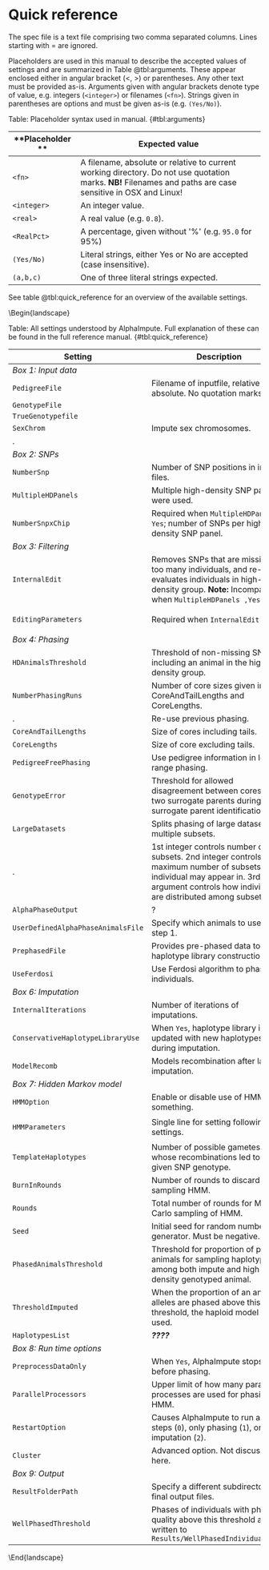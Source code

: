 ﻿# Quick reference

The spec file is a text file comprising two comma separated columns. Lines starting with = are ignored. 

Placeholders are used in this manual to describe the accepted values of settings and are summarized in Table @tbl:arguments. 
These appear enclosed either in angular bracket (<, >) or parentheses. 
Any other text must be provided as-is. 
Arguments given with angular brackets denote type of value, e.g. integers (`<integer>`) or filenames (`<fn>`).
Strings given in parentheses are options and must be given as-is (e.g. `(Yes/No)`).

Table: Placeholder syntax used in manual. {#tbl:arguments}

**Placeholder	** |  **Expected value**
-----------------|----------------------------------------------------------------
`<fn>`           | A filename, absolute or relative to current working directory. Do not use quotation marks. **NB!** Filenames and paths are case sensitive in OSX and Linux!
`<integer>`      | An integer value.
`<real>`         | A real value (e.g. `0.8`).
`<RealPct>`      | A percentage, given without '%' (e.g. `95.0` for 95%)
`(Yes/No)`       | Literal strings, either Yes or No are accepted (case insensitive).
`(a,b,c)`        | One of three literal strings expected.

See table @tbl:quick_reference for an overview of the available settings.

\Begin{landscape}

Table: All settings understood by AlphaImpute. Full explanation of these can be found in the full reference manual. {#tbl:quick_reference}

**Setting**               | **Description**                | **Accepted values**
--------------------------|--------------------------------|-----------------------------
*Box 1: Input data* || 
`PedigreeFile` | Filename of inputfile, relative or absolute. No quotation marks. | Filename, max 300 characters. 
`GenotypeFile` |  | 
`TrueGenotypefile` |  |
`SexChrom` | Impute sex chromosomes. | `No` -- default
.  |  | `Yes,<fn>,(Male/Female)`
*Box 2: SNPs* | | 
`NumberSnp` |	Number of SNP positions in input files.	| `<integer>`
`MultipleHDPanels` | Multiple high-density SNP panels were used. | `(Yes/No)`
`NumberSnpxChip` | Required when `MultipleHDPanels, Yes`; number of SNPs per high-density SNP panel. | `<Integer>,<Integer>,...`
*Box 3: Filtering* ||
`InternalEdit` | Removes SNPs that are missing in too many individuals, and re-evaluates individuals in high-density group. **Note:** Incompatible when `MultipleHDPanels ,Yes`. | `(Yes/No)`
`EditingParameters` | Required when `InternalEdit ,Yes`. | `<RealPct>,<RealPct>, <RealPct>,(AllSnpOut/EditedSnpOut)`
*Box 4: Phasing* ||
`HDAnimalsThreshold` | Threshold of non-missing SNPs for including an animal in the high-density group. | `<RealPct>`
`NumberPhasingRuns` | Number of core sizes given in CoreAndTailLengths and CoreLengths. | `<integer>`
. | Re-use previous phasing. | `phasedone,<fn>,<integer>`
`CoreAndTailLengths` | Size of cores including tails. | `<integer>,<integer>,...`
`CoreLengths` | Size of core excluding tails. | `<integer>,<integer>,...`
`PedigreeFreePhasing` | Use pedigree information in long-range phasing. | `(Yes/No)`
`GenotypeError` | Threshold for allowed disagreement between cores of two surrogate parents during surrogate parent identification. | `<RealPct>`
`LargeDatasets` | Splits phasing of large datasets into multiple subsets. | `Yes,<integer>,<integer>, (RandomOrder/Off/InputOrder)`
. |  1st integer controls number of subsets. 2nd integer controls maximum number of subsets each individual may appear in. 3rd argument controls how individuals are distributed among subsets. | 
`AlphaPhaseOutput` | ? | `(No/Yes/Binary/Verbose)`
`UserDefinedAlphaPhaseAnimalsFile` | Specify which animals to use in step 1. | `<fn>`
`PrephasedFile` | Provides pre-phased data to haplotype library construction. | `<fn>`
`UseFerdosi` | Use Ferdosi algorithm to phase individuals. | `(Yes/No)`
*Box 6: Imputation* | |
`InternalIterations` | Number of iterations of imputations. | `<integer>`
`ConservativeHaplotypeLibraryUse` | When `Yes`, haplotype library is not updated with new haplotypes during imputation. | `(Yes/No)`
`ModelRecomb` | Models recombination after last imputation. | `(Yes/No)`
*Box 7: Hidden Markov model* | |
`HMMOption` | Enable or disable use of HMM something. | `(Yes/No)`
`HMMParameters` | Single line for setting following settings. | `<TemplateHaplotypes>,<BurnInRounds>, <Rounds>,<ParallelProcessors>, <Seed>`
`TemplateHaplotypes` | Number of possible gametes whose recombinations led to a given SNP genotype. | `<integer>`
`BurnInRounds` | Number of rounds to discard before sampling HMM. | `<integer>`
`Rounds` | Total number of rounds for Monte-Carlo sampling of HMM. | `<integer>`
`Seed` | Initial seed for random number generator. Must be negative. | `<integer>`
`PhasedAnimalsThreshold` | Threshold for proportion of phased animals for sampling haplotypes among both impute and high-density genotyped animal. | `<RealPct>`
`ThresholdImputed` | When the proportion of an animal’s alleles are phased above this threshold, the haploid model is used. | `<RealPct>`
`HaplotypesList` | ***????***
*Box 8: Run time options* | |
`PreprocessDataOnly` | When `Yes`, AlphaImpute stops before phasing. | `(Yes/No)`
`ParallelProcessors` | Upper limit of how many parallel processes are used for phasing and HMM. | `<integer>`
`RestartOption` | Causes AlphaImpute to run all steps (`0`), only phasing (`1`), or only imputation (`2`). | `(0,1,2)`
`Cluster` | Advanced option. Not discussed here.	| 
*Box 9: Output* | |
`ResultFolderPath` | Specify a different subdirectory for final output files. | `<path>`
`WellPhasedThreshold` | Phases of individuals with phasing quality above this threshold are written to `Results/WellPhasedIndividuals.txt` | `<Real>`

\End{landscape}


